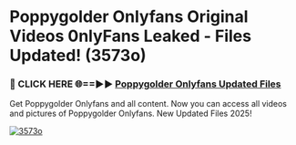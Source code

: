 # Poppygolder Onlyfans Original Videos 0nlyFans Leaked - Files Updated! (3573o)

<h3>🔴 CLICK HERE 🌐==►► <a href="https://tinyurl.com/2m67pmp6" rel="nofollow">Poppygolder Onlyfans Updated Files</a></h3>

Get Poppygolder Onlyfans and all content. Now you can access all videos and pictures of Poppygolder Onlyfans. New Updated Files 2025!

[![3573o](https://i.imgur.com/H4QAA4z.gif)](https://tinyurl.com/2m67pmp6)